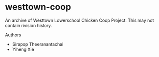 # westtown-coop
An archive of Westtown Lowerschool Chicken Coop Project. This may not contain rivision history.

Authors
- Sirapop Theeranantachai
- Yiheng Xie
